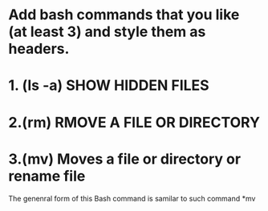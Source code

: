 # Add bash commands that you like (at least 3) and style them as headers.

# 1. (ls -a) SHOW HIDDEN FILES

# 2.(rm) RMOVE A FILE OR  DIRECTORY


# 3.(mv) Moves a file or directory or rename file
The genenral form of this Bash command is samilar to such command 
*mv <from> <to> 

